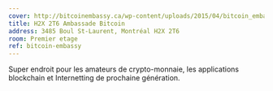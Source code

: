 ```yaml
---
cover: http://bitcoinembassy.ca/wp-content/uploads/2015/04/bitcoin_embassy.jpg
title: H2X 2T6 Ambassade Bitcoin
address: 3485 Boul St-Laurent, Montréal H2X 2T6
room: Premier etage
ref: bitcoin-embassy
---
```

Super endroit pour les amateurs de crypto-monnaie, les applications blockchain et Internetting de prochaine génération.

